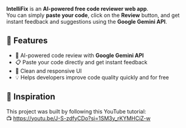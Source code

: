 **IntelliFix** is an **AI-powered free code reviewer web app**.  
You can simply **paste your code**, click on the **Review** button, and get instant feedback and suggestions using the **Google Gemini API**.  

## 🔹 Features
- 🚀 AI-powered code review with **Google Gemini API**
- 📋 Paste your code directly and get instant feedback
- 🎨 Clean and responsive UI
- 💡 Helps developers improve code quality quickly and for free

## 🔹 Inspiration
This project was built by following this YouTube tutorial:  
📺 https://youtu.be/J-S-zdfyCDo?si=1SM3y_rKYMHCiZ-w
